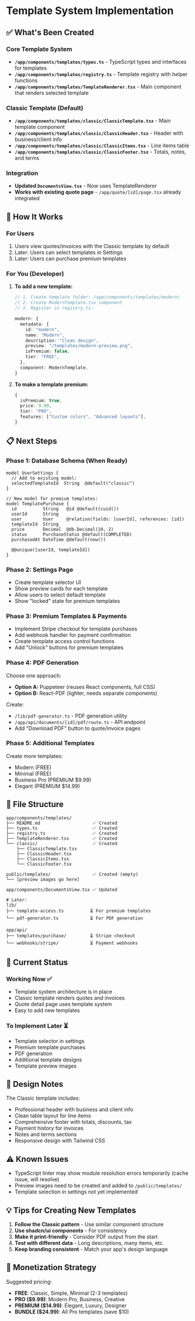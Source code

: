 # Template System Implementation

## ✅ What's Been Created

### Core Template System

- **`/app/components/templates/types.ts`** - TypeScript types and interfaces for templates
- **`/app/components/templates/registry.ts`** - Template registry with helper functions
- **`/app/components/templates/TemplateRenderer.tsx`** - Main component that renders selected template

### Classic Template (Default)

- **`/app/components/templates/classic/ClassicTemplate.tsx`** - Main template component
- **`/app/components/templates/classic/ClassicHeader.tsx`** - Header with business/client info
- **`/app/components/templates/classic/ClassicItems.tsx`** - Line items table
- **`/app/components/templates/classic/ClassicFooter.tsx`** - Totals, notes, and terms

### Integration

- **Updated `DocumentsView.tsx`** - Now uses TemplateRenderer
- **Works with existing quote page** - `/app/quote/[id]/page.tsx` already integrated

## 🚀 How It Works

### For Users

1. Users view quotes/invoices with the Classic template by default
2. Later: Users can select templates in Settings
3. Later: Users can purchase premium templates

### For You (Developer)

1. **To add a new template:**

   ```typescript
   // 1. Create template folder: /app/components/templates/modern/
   // 2. Create ModernTemplate.tsx component
   // 3. Register in registry.ts:

   modern: {
     metadata: {
       id: "modern",
       name: "Modern",
       description: "Clean design",
       preview: "/templates/modern-preview.png",
       isPremium: false,
       tier: "FREE",
     },
     component: ModernTemplate,
   }
   ```

2. **To make a template premium:**
   ```typescript
   {
     isPremium: true,
     price: 9.99,
     tier: "PRO",
     features: ["Custom colors", "Advanced layouts"],
   }
   ```

## 📋 Next Steps

### Phase 1: Database Schema (When Ready)

```prisma
model UserSettings {
  // Add to existing model:
  selectedTemplateId  String  @default("classic")
}

// New model for premium templates:
model TemplatePurchase {
  id          String   @id @default(cuid())
  userId      String
  user        User     @relation(fields: [userId], references: [id])
  templateId  String
  price       Decimal  @db.Decimal(10, 2)
  status      PurchaseStatus @default(COMPLETED)
  purchasedAt DateTime @default(now())

  @@unique([userId, templateId])
}
```

### Phase 2: Settings Page

- Create template selector UI
- Show preview cards for each template
- Allow users to select default template
- Show "locked" state for premium templates

### Phase 3: Premium Templates & Payments

- Implement Stripe checkout for template purchases
- Add webhook handler for payment confirmation
- Create template access control functions
- Add "Unlock" buttons for premium templates

### Phase 4: PDF Generation

Choose one approach:

- **Option A:** Puppeteer (reuses React components, full CSS)
- **Option B:** React-PDF (lighter, needs separate components)

Create:

- `/lib/pdf-generator.ts` - PDF generation utility
- `/app/api/documents/[id]/pdf/route.ts` - API endpoint
- Add "Download PDF" button to quote/invoice pages

### Phase 5: Additional Templates

Create more templates:

- Modern (FREE)
- Minimal (FREE)
- Business Pro (PREMIUM $9.99)
- Elegant (PREMIUM $14.99)

## 📁 File Structure

```
app/components/templates/
├── README.md                    ✅ Created
├── types.ts                     ✅ Created
├── registry.ts                  ✅ Created
├── TemplateRenderer.tsx         ✅ Created
└── classic/                     ✅ Created
    ├── ClassicTemplate.tsx
    ├── ClassicHeader.tsx
    ├── ClassicItems.tsx
    └── ClassicFooter.tsx

public/templates/                ✅ Created (empty)
└── [preview images go here]

app/components/DocumentsView.tsx ✅ Updated

# Later:
lib/
├── template-access.ts          ⏳ For premium templates
└── pdf-generator.ts            ⏳ For PDF generation

app/api/
├── templates/purchase/         ⏳ Stripe checkout
└── webhooks/stripe/            ⏳ Payment webhooks
```

## 🔧 Current Status

### Working Now ✅

- Template system architecture is in place
- Classic template renders quotes and invoices
- Quote detail page uses template system
- Easy to add new templates

### To Implement Later ⏳

- Template selector in settings
- Premium template purchases
- PDF generation
- Additional template designs
- Template preview images

## 🎨 Design Notes

The Classic template includes:

- Professional header with business and client info
- Clean table layout for line items
- Comprehensive footer with totals, discounts, tax
- Payment history for invoices
- Notes and terms sections
- Responsive design with Tailwind CSS

## ⚠️ Known Issues

- TypeScript linter may show module resolution errors temporarily (cache issue, will resolve)
- Preview images need to be created and added to `/public/templates/`
- Template selection in settings not yet implemented

## 💡 Tips for Creating New Templates

1. **Follow the Classic pattern** - Use similar component structure
2. **Use shadcn/ui components** - For consistency
3. **Make it print-friendly** - Consider PDF output from the start
4. **Test with different data** - Long descriptions, many items, etc.
5. **Keep branding consistent** - Match your app's design language

## 🤑 Monetization Strategy

Suggested pricing:

- **FREE**: Classic, Simple, Minimal (2-3 templates)
- **PRO ($9.99)**: Modern Pro, Business, Creative
- **PREMIUM ($14.99)**: Elegant, Luxury, Designer
- **BUNDLE ($24.99)**: All Pro templates (save $10)
